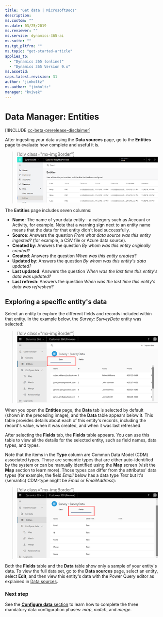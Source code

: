 ```yaml
---
title: "Get data | MicrosoftDocs"
description: 
ms.custom: ""
ms.date: 03/25/2019
ms.reviewer: ""
ms.service: dynamics-365-ai
ms.suite: ""
ms.tgt_pltfrm: ""
ms.topic: "get-started-article"
applies_to: 
  - "Dynamics 365 (online)"
  - "Dynamics 365 Version 9.x"
ms.assetid: 
caps.latest.revision: 31
author: "jimholtz"
ms.author: "jimholtz"
manager: "kvivek"
---
```

# Data Manager: Entities

[!INCLUDE [cc-beta-prerelease-disclaimer](../includes/cc-beta-prerelease-disclaimer.md)]

After ingesting your data using the **Data sources** page, go to the **Entities** page to evaluate how complete and useful it is. 

> [!div class="mx-imgBorder"] 
> ![](media/scorecard-entities-import-data.png "Entities import data")

The **Entities** page includes seven columns: 
- **Name**: The name of your data entity—a category such as Account or Activity, for example. Note that a warning sign next to an entity name means that the data for that entity didn't load successfully. 
- **Source**: Answers the question *From what data source was this entity ingested?* (for example, a CSV file or Azure data source).
- **Created by**: Answers the question *By whom was this entity originally created?*
- **Created**: Answers the question *When was this entity created?*
- **Updated by**: Answers the question *By whom was this entity's data updated?*
- **Last updated**: Answers the question *When was the last time this entity's data was updated?*
- **Last refresh**: Answers the question *When was the last time this entity's data was refreshed?*

## Exploring a specific entity's data


Select an entity to explore the different fields and records included within that entity. In the example below, the *Survey: SurveyData* entity was selected:

> [!div class="mx-imgBorder"] 
> ![](media/data-manager-entities-data.png "Data manager entities")

When you open the **Entities** page, the **Data** tab is selected by default (shown in the preceding image), and the **Data** table appears below it. This table provides details about each of this entity's records, including the record's value, when it was created, and when it was last refreshed.

After selecting the **Fields** tab, the **Fields** table appears. You can use this table to view all the details for the selected entity, such as field names, data types, and types. 

Note that the items in the **Type** column are Common Data Model (CDM) associated types. Those are semantic types that are either auto-identified by the system or can be manually identified using the **Map** screen (visit the **Map** section to learn more). Those types can differ from the attributes' data types (for example, the field *Email* below has a data type *Text* but it's (semantic) CDM-type might be *Email* or *EmailAddress*):

> [!div class="mx-imgBorder"] 
> ![](media/data-manager-entities-fields.png "Data manager fields")

Both the **Fields** table and the **Data** table show only a sample of your entity's data. To view the full data set, go to the **Data sources** page, select an entity, select **Edit**, and then view this entity's data with the Power Query editor as explained in [Data sources](pm-data-sources.md).

### Next step
See the [**Configure data** section](pm-configure-data.md) to learn how to complete the three mandatory data configuration phases: *map*, *match*, and *merge*.
